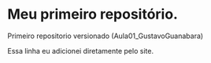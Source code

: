 # Meu primeiro repositório. 
 Primeiro repositorio versionado (Aula01_GustavoGuanabara)

Essa linha eu adicionei diretamente pelo site.
